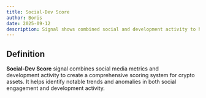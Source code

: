 ```yaml
---
title: Social-Dev Score
author: Boris
date: 2025-09-12
description: Signal shows combined social and development activity to highlight trends and anomalies in crypto assets.
---
```


## Definition

**Social-Dev Score** signal combines social media metrics and development activity to create a comprehensive scoring system for crypto assets. It helps identify notable trends and anomalies in both social engagement and development activity.